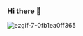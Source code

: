 ### Hi there 👋
![ezgif-7-0fb1ea0ff365](https://user-images.githubusercontent.com/40334272/94416749-e3dc2400-0187-11eb-8050-0fdf94600981.gif)

